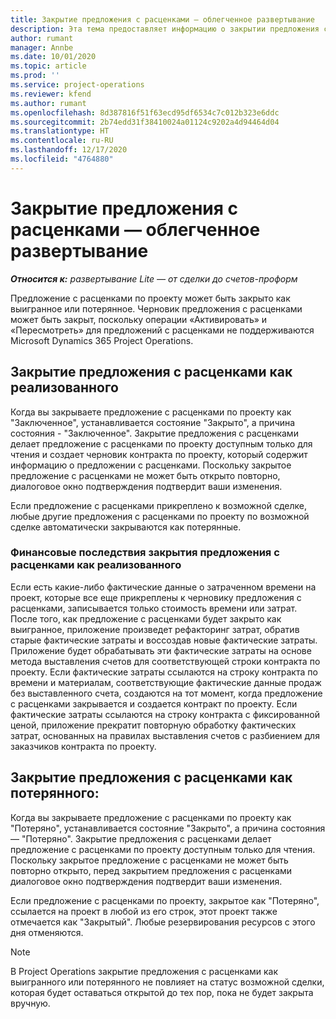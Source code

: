 ```yaml
---
title: Закрытие предложения с расценками — облегченное развертывание
description: Эта тема предоставляет информацию о закрытии предложения с расценками в Project Operations.
author: rumant
manager: Annbe
ms.date: 10/01/2020
ms.topic: article
ms.prod: ''
ms.service: project-operations
ms.reviewer: kfend
ms.author: rumant
ms.openlocfilehash: 8d387816f51f63ecd95df6534c7c012b323e6ddc
ms.sourcegitcommit: 2b74edd31f38410024a01124c9202a4d94464d04
ms.translationtype: HT
ms.contentlocale: ru-RU
ms.lasthandoff: 12/17/2020
ms.locfileid: "4764880"
---
```

# <a name="close-a-quote---lite"></a>Закрытие предложения с расценками — облегченное развертывание

_**Относится к:** развертывание Lite — от сделки до счетов-проформ_

Предложение с расценками по проекту может быть закрыто как выигранное или потерянное. Черновик предложения с расценками может быть закрыт, поскольку операции «Активировать» и «Пересмотреть» для предложений с расценками не поддерживаются Microsoft Dynamics 365 Project Operations.

## <a name="close-a-quote-as-won"></a>Закрытие предложения с расценками как реализованного

Когда вы закрываете предложение с расценками по проекту как "Заключенное", устанавливается состояние "Закрыто", а причина состояния - "Заключенное". Закрытие предложения с расценками делает предложение с расценками по проекту доступным только для чтения и создает черновик контракта по проекту, который содержит информацию о предложении с расценками. Поскольку закрытое предложение с расценками не может быть открыто повторно, диалоговое окно подтверждения подтвердит ваши изменения.

Если предложение с расценками прикреплено к возможной сделке, любые другие предложения с расценками по проекту по возможной сделке автоматически закрываются как потерянные.

### <a name="financial-impact-of-closing-a-quote-as-won"></a>Финансовые последствия закрытия предложения с расценками как реализованного

Если есть какие-либо фактические данные о затраченном времени на проект, которые все еще прикреплены к черновику предложения с расценками, записывается только стоимость времени или затрат. После того, как предложение с расценками будет закрыто как выигранное, приложение произведет рефакторинг затрат, обратив старые фактические затраты и воссоздав новые фактические затраты. Приложение будет обрабатывать эти фактические затраты на основе метода выставления счетов для соответствующей строки контракта по проекту. Если фактические затраты ссылаются на строку контракта по времени и материалам, соответствующие фактические данные продаж без выставленного счета, создаются на тот момент, когда предложение с расценками закрывается и создается контракт по проекту. Если фактические затраты ссылаются на строку контракта с фиксированной ценой, приложение прекратит повторную обработку фактических затрат, основанных на правилах выставления счетов с разбиением для заказчиков контракта по проекту.

## <a name="closing-a-quote-as-lost"></a>Закрытие предложения с расценками как потерянного:

Когда вы закрываете предложение с расценками по проекту как "Потеряно", устанавливается состояние "Закрыто", а причина состояния — "Потеряно". Закрытие предложения с расценками делает предложение с расценками по проекту доступным только для чтения. Поскольку закрытое предложение с расценками не может быть повторно открыто, перед закрытием предложения с расценками диалоговое окно подтверждения подтвердит ваши изменения.

Если предложение с расценками по проекту, закрытое как "Потеряно", ссылается на проект в любой из его строк, этот проект также отмечается как "Закрытый". Любые резервирования ресурсов с этого дня отменяются.

> [!NOTE]
> В Project Operations закрытие предложения с расценками как выигранного или потерянного не повлияет на статус возможной сделки, которая будет оставаться открытой до тех пор, пока не будет закрыта вручную.
